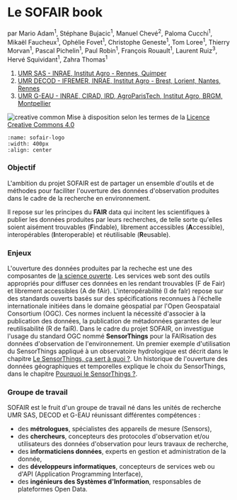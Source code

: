 Le SOFAIR book
==============

par Mario Adam<sup>1</sup>, Stéphane Bujacic<sup>1</sup>, Manuel Chevé<sup>2</sup>, Paloma Cucchi<sup>1</sup>, Mikaël Faucheux<sup>1</sup>, Ophélie Fovet<sup>1</sup>, Christophe Geneste<sup>1</sup>, Tom Loree<sup>1</sup>, Thierry Morvan<sup>1</sup>, Pascal Pichelin<sup>1</sup>, Paul Robin<sup>1</sup>, François Rouault<sup>1</sup>, Laurent Ruiz<sup>3</sup>, Hervé Squividant<sup>1</sup>, Zahra Thomas<sup>1</sup>
1. [UMR SAS - INRAE, Institut Agro - Rennes, Quimper](https://umrsas.rennes.hub.inrae.fr/)
2. [UMR DECOD - IFREMER, INRAE, Institut Agro - Brest, Lorient, Nantes, Rennes](https://www.umr-decod.fr/)
3. [UMR G-EAU - INRAE, CIRAD, IRD, AgroParisTech, Institut Agro, BRGM, Montpellier](https://www.g-eau.fr/)

![creative common](img/cc-by-sa.png) Mise à disposition selon les termes de la [Licence Creative Commons 4.0](https://creativecommons.org/licenses/by-sa/4.0/deed.frr)

```{figure} img/sofair-logo.png
:name: sofair-logo
:width: 400px
:align: center
```
### Objectif
L'ambition du projet SOFAIR est de partager un ensemble d'outils et de méthodes pour faciliter l'ouverture des données d'observation produites dans le cadre de la recherche en environnement.

Il repose sur les principes du **FAIR** data qui incitent les scientifiques à publier les données produites par leurs recherches, de telle sorte qu'elles soient aisément trouvables (**F**indable), librement accessibles (**A**ccessible), interopérables (**I**nteroperable) et réutilisable (**R**eusable). 

### Enjeux
L'ouverture des données produites par la recheche est une des composantes de [la science ouverte](https://science-ouverte.inrae.fr). Les services web sont des outils appropriés pour diffuser ces données en les rendant trouvables (F de Fair) et librement accessibles (A de fAir). 
L'interopérabilité (I de faIr) repose sur des standards ouverts basés sur des spécifications reconnues à l'échelle internationale initiées dans le domaine géospatial par l'Open Geospataial Consortium (OGC). Ces normes incluent la nécessité d'associer à la publication des données, la publication de métadonnées garantes de leur reutilisabilité (R de faiR).
Dans le cadre du projet SOFAIR, on investigue l'usage du standard OGC nommé **SensorThings** pour la FAIRisation des données d'observation de l'environnement. Un premier exemple d'utilisation du SensorThings appliqué à un observatoire hydrologique est décrit dans le chapitre [Le SensorThings, ça sert à quoi ?](https://geosas.fr/sofair-book/page/chap-sensorthings/whatsthat.html). Un historique de l'ouverture des données géographiques et temporelles explique le choix du SensorThings, dans le chapitre [Pourquoi le SensorThings ?](https://geosas.fr/sofair-book/page/chap-sensorthings/why.html).
 

### Groupe de travail
SOFAIR est le fruit d'un groupe de travail né dans les unités de recherche UMR SAS, DECOD et G-EAU réunissant différentes compétences :
- des **métrologues**, spécialistes des appareils de mesure (Sensors),
- des **chercheurs**, concepteurs des protocoles d'observation et/ou utilisateurs des données d'observation pour leurs travaux de recherche,
- des **informaticiens données**, experts en gestion et administration de la donnée,
- des **développeurs informatiques**, concepteurs de services web ou d'API (Application Programming Interface),
- des **ingénieurs des Systèmes d'Information**, responsables de plateformes Open Data.

